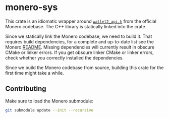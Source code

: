 # monero-sys

This crate is an idiomatic wrapper around [`wallet2_api.h`](./monero/src/wallet/api/wallet2_api.h) from the official Monero codebase.
The C++ library is statically linked into the crate.




Since we statically link the Monero codebase, we need to build it.
That requires build dependencies, for a complete and up-to-date list see the Monero [README](./monero/README.md#dependencies).
Missing dependencies will currently result in obscure CMake or linker errors.
If you get obscure linker CMake or linker errors, check whether you correctly installed the dependencies.

Since we build the Monero codebase from source, building this crate for the first time might take a while.

## Contributing

Make sure to load the Monero submodule:

```bash
git submodule update --init --recursive
```

